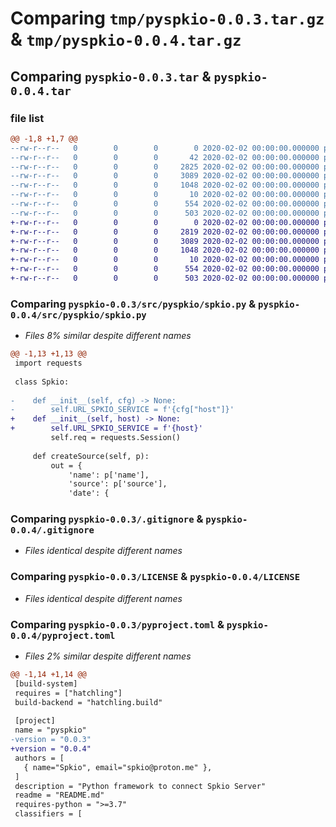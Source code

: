 # Comparing `tmp/pyspkio-0.0.3.tar.gz` & `tmp/pyspkio-0.0.4.tar.gz`

## Comparing `pyspkio-0.0.3.tar` & `pyspkio-0.0.4.tar`

### file list

```diff
@@ -1,8 +1,7 @@
--rw-r--r--   0        0        0        0 2020-02-02 00:00:00.000000 pyspkio-0.0.3/src/pyspkio/__init__.py
--rw-r--r--   0        0        0       42 2020-02-02 00:00:00.000000 pyspkio-0.0.3/src/pyspkio/example.py
--rw-r--r--   0        0        0     2825 2020-02-02 00:00:00.000000 pyspkio-0.0.3/src/pyspkio/spkio.py
--rw-r--r--   0        0        0     3089 2020-02-02 00:00:00.000000 pyspkio-0.0.3/.gitignore
--rw-r--r--   0        0        0     1048 2020-02-02 00:00:00.000000 pyspkio-0.0.3/LICENSE
--rw-r--r--   0        0        0       10 2020-02-02 00:00:00.000000 pyspkio-0.0.3/README.md
--rw-r--r--   0        0        0      554 2020-02-02 00:00:00.000000 pyspkio-0.0.3/pyproject.toml
--rw-r--r--   0        0        0      503 2020-02-02 00:00:00.000000 pyspkio-0.0.3/PKG-INFO
+-rw-r--r--   0        0        0        0 2020-02-02 00:00:00.000000 pyspkio-0.0.4/src/pyspkio/__init__.py
+-rw-r--r--   0        0        0     2819 2020-02-02 00:00:00.000000 pyspkio-0.0.4/src/pyspkio/spkio.py
+-rw-r--r--   0        0        0     3089 2020-02-02 00:00:00.000000 pyspkio-0.0.4/.gitignore
+-rw-r--r--   0        0        0     1048 2020-02-02 00:00:00.000000 pyspkio-0.0.4/LICENSE
+-rw-r--r--   0        0        0       10 2020-02-02 00:00:00.000000 pyspkio-0.0.4/README.md
+-rw-r--r--   0        0        0      554 2020-02-02 00:00:00.000000 pyspkio-0.0.4/pyproject.toml
+-rw-r--r--   0        0        0      503 2020-02-02 00:00:00.000000 pyspkio-0.0.4/PKG-INFO
```

### Comparing `pyspkio-0.0.3/src/pyspkio/spkio.py` & `pyspkio-0.0.4/src/pyspkio/spkio.py`

 * *Files 8% similar despite different names*

```diff
@@ -1,13 +1,13 @@
 import requests
 
 class Spkio:
 
-    def __init__(self, cfg) -> None:
-        self.URL_SPKIO_SERVICE = f'{cfg["host"]}'
+    def __init__(self, host) -> None:
+        self.URL_SPKIO_SERVICE = f'{host}'
         self.req = requests.Session()
 
     def createSource(self, p):
         out = {
             'name': p['name'],
             'source': p['source'],
             'date': {
```

### Comparing `pyspkio-0.0.3/.gitignore` & `pyspkio-0.0.4/.gitignore`

 * *Files identical despite different names*

### Comparing `pyspkio-0.0.3/LICENSE` & `pyspkio-0.0.4/LICENSE`

 * *Files identical despite different names*

### Comparing `pyspkio-0.0.3/pyproject.toml` & `pyspkio-0.0.4/pyproject.toml`

 * *Files 2% similar despite different names*

```diff
@@ -1,14 +1,14 @@
 [build-system]
 requires = ["hatchling"]
 build-backend = "hatchling.build"
 
 [project]
 name = "pyspkio"
-version = "0.0.3"
+version = "0.0.4"
 authors = [
   { name="Spkio", email="spkio@proton.me" },
 ]
 description = "Python framework to connect Spkio Server"
 readme = "README.md"
 requires-python = ">=3.7"
 classifiers = [
```


